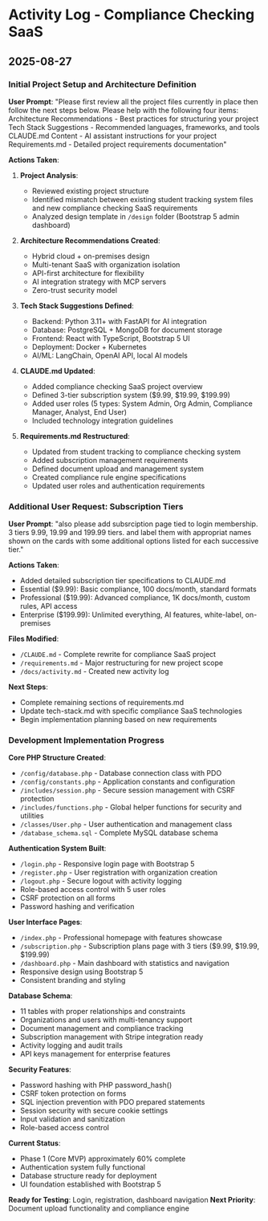 # Activity Log - Compliance Checking SaaS

## 2025-08-27

### Initial Project Setup and Architecture Definition

**User Prompt**: "Please first review all the project files currently in place then follow the next steps below. Please help with the following four items: Architecture Recommendations - Best practices for structuring your project Tech Stack Suggestions - Recommended languages, frameworks, and tools CLAUDE.md Content - AI assistant instructions for your project Requirements.md - Detailed project requirements documentation"

**Actions Taken**:

1. **Project Analysis**:
   - Reviewed existing project structure 
   - Identified mismatch between existing student tracking system files and new compliance checking SaaS requirements
   - Analyzed design template in `/design` folder (Bootstrap 5 admin dashboard)

2. **Architecture Recommendations Created**:
   - Hybrid cloud + on-premises design
   - Multi-tenant SaaS with organization isolation
   - API-first architecture for flexibility
   - AI integration strategy with MCP servers
   - Zero-trust security model

3. **Tech Stack Suggestions Defined**:
   - Backend: Python 3.11+ with FastAPI for AI integration
   - Database: PostgreSQL + MongoDB for document storage
   - Frontend: React with TypeScript, Bootstrap 5 UI
   - Deployment: Docker + Kubernetes
   - AI/ML: LangChain, OpenAI API, local AI models

4. **CLAUDE.md Updated**:
   - Added compliance checking SaaS project overview
   - Defined 3-tier subscription system ($9.99, $19.99, $199.99)
   - Added user roles (5 types: System Admin, Org Admin, Compliance Manager, Analyst, End User)
   - Included technology integration guidelines

5. **Requirements.md Restructured**:
   - Updated from student tracking to compliance checking system
   - Added subscription management requirements
   - Defined document upload and management system
   - Created compliance rule engine specifications
   - Updated user roles and authentication requirements

### Additional User Request: Subscription Tiers

**User Prompt**: "also please add subsrciption page tied to login membership. 3 tiers 9.99, 19.99 and 199.99 tiers. and label them with appropriat names shown on the cards with some additional options listed for each successive tier."

**Actions Taken**:
- Added detailed subscription tier specifications to CLAUDE.md
- Essential ($9.99): Basic compliance, 100 docs/month, standard formats
- Professional ($19.99): Advanced compliance, 1K docs/month, custom rules, API access  
- Enterprise ($199.99): Unlimited everything, AI features, white-label, on-premises

**Files Modified**:
- `/CLAUDE.md` - Complete rewrite for compliance SaaS project
- `/requirements.md` - Major restructuring for new project scope
- `/docs/activity.md` - Created new activity log

**Next Steps**:
- Complete remaining sections of requirements.md
- Update tech-stack.md with specific compliance SaaS technologies
- Begin implementation planning based on new requirements

### Development Implementation Progress

**Core PHP Structure Created**:
- `/config/database.php` - Database connection class with PDO
- `/config/constants.php` - Application constants and configuration
- `/includes/session.php` - Secure session management with CSRF protection
- `/includes/functions.php` - Global helper functions for security and utilities
- `/classes/User.php` - User authentication and management class
- `/database_schema.sql` - Complete MySQL database schema

**Authentication System Built**:
- `/login.php` - Responsive login page with Bootstrap 5
- `/register.php` - User registration with organization creation
- `/logout.php` - Secure logout with activity logging
- Role-based access control with 5 user roles
- CSRF protection on all forms
- Password hashing and verification

**User Interface Pages**:
- `/index.php` - Professional homepage with features showcase
- `/subscription.php` - Subscription plans page with 3 tiers ($9.99, $19.99, $199.99)
- `/dashboard.php` - Main dashboard with statistics and navigation
- Responsive design using Bootstrap 5
- Consistent branding and styling

**Database Schema**:
- 11 tables with proper relationships and constraints
- Organizations and users with multi-tenancy support
- Document management and compliance tracking
- Subscription management with Stripe integration ready
- Activity logging and audit trails
- API keys management for enterprise features

**Security Features**:
- Password hashing with PHP password_hash()
- CSRF token protection on forms
- SQL injection prevention with PDO prepared statements
- Session security with secure cookie settings
- Input validation and sanitization
- Role-based access control

**Current Status**: 
- Phase 1 (Core MVP) approximately 60% complete
- Authentication system fully functional
- Database structure ready for deployment
- UI foundation established with Bootstrap 5

**Ready for Testing**: Login, registration, dashboard navigation
**Next Priority**: Document upload functionality and compliance engine